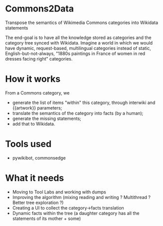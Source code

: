 # Commons2Data
Transpose the semantics of Wikimedia Commons categories into Wikidata statements

The end-goal is to have all the knowledge stored as categories and the category tree synced with Wikidata. Imagine a world in which we would have dynamic, request-based, multilingual categories instead of static, English-but-not-always, "1880s paintings in France of women in red dresses facing right" categories.

# How it works
From a Commons category, we
* generate the list of items "within" this category, through interwiki and {{artwork}} parameters;
* translate the semantics of the category into facts (by a human);
* generate the missing statements;
* add that to Wikidata.

# Tools used
* pywikibot, commonsedge

# What it needs
* Moving to Tool Labs and working with dumps
* Improving the algorithm (mixing reading and writing ? Multithread ? Better tree exploration ?)
* Creating a UI to collect the category->facts translation
* Dynamic facts within the tree (a daughter category has all the statements of its mother + some)
